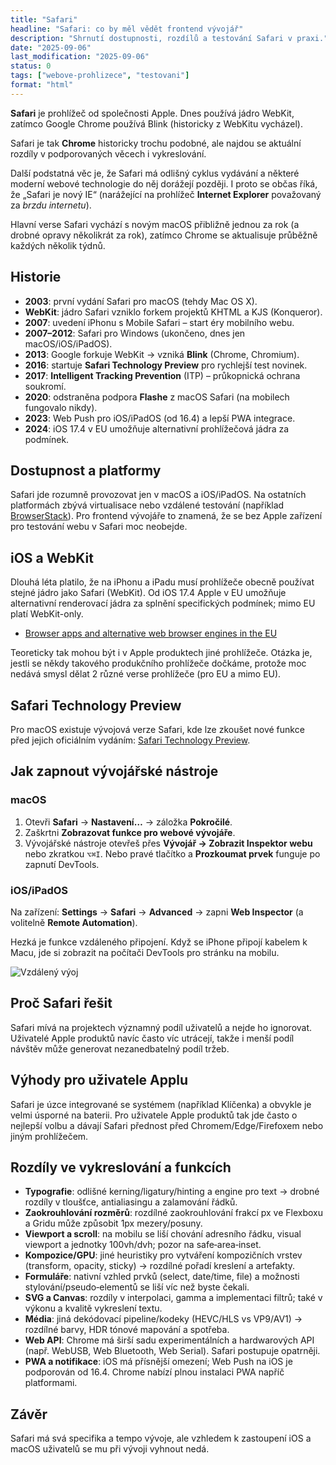 ```yaml
---
title: "Safari"
headline: "Safari: co by měl vědět frontend vývojář"
description: "Shrnutí dostupnosti, rozdílů a testování Safari v praxi."
date: "2025-09-06"
last_modification: "2025-09-06"
status: 0
tags: ["webove-prohlizece", "testovani"]
format: "html"
---
```


<p><b>Safari</b> je prohlížeč od společnosti Apple. Dnes používá jádro WebKit, zatímco Google Chrome používá Blink (historicky z WebKitu vycházel).</p>

<p>Safari je tak <b>Chrome</b> historicky trochu podobné, ale najdou se aktuální rozdíly v podporovaných věcech i vykreslování.</p>

<p>Další podstatná věc je, že Safari má odlišný cyklus vydávání a některé moderní webové technologie do něj dorážejí později. I proto se občas říká, že „Safari je nový IE“ (narážející na prohlížeč <b>Internet Explorer</b> považovaný za <i>brzdu internetu</i>).</p>

<p>Hlavní verse Safari vychází s novým macOS přibližně jednou za rok (a drobné opravy několikrát za rok), zatímco Chrome se aktualisuje průběžně každých několik týdnů.</p>

<h2 id="historie">Historie</h2>
<ul>
  <li><b>2003</b>: první vydání Safari pro macOS (tehdy Mac OS X).</li>
  <li><b>WebKit</b>: jádro Safari vzniklo forkem projektů KHTML a KJS (Konqueror).</li>
  <li><b>2007</b>: uvedení iPhonu s Mobile Safari – start éry mobilního webu.</li>
  <li><b>2007–2012</b>: Safari pro Windows (ukončeno, dnes jen macOS/iOS/iPadOS).</li>
  <li><b>2013</b>: Google forkuje WebKit → vzniká <b>Blink</b> (Chrome, Chromium).</li>
  <li><b>2016</b>: startuje <b>Safari Technology Preview</b> pro rychlejší test novinek.</li>
  <li><b>2017</b>: <b>Intelligent Tracking Prevention</b> (ITP) – průkopnická ochrana soukromí.</li>
  <li><b>2020</b>: odstraněna podpora <b>Flashe</b> z macOS Safari (na mobilech fungovalo nikdy).</li>
  <li><b>2023</b>: Web Push pro iOS/iPadOS (od 16.4) a lepší PWA integrace.</li>
  <li><b>2024</b>: iOS 17.4 v EU umožňuje alternativní prohlížečová jádra za podmínek.</li>
  
</ul>

<h2 id="dostupnost">Dostupnost a platformy</h2>
<p>Safari jde rozumně provozovat jen v macOS a iOS/iPadOS. Na ostatních platformách zbývá virtualisace nebo vzdálené testování (například <a href="https://www.browserstack.com/">BrowserStack</a>). Pro frontend vývojáře to znamená, že se bez Apple zařízení pro testování webu v Safari moc neobejde.</p>

<h2 id="ios-webkit">iOS a WebKit</h2>
<p>Dlouhá léta platilo, že na iPhonu a iPadu musí prohlížeče obecně používat stejné jádro jako Safari (WebKit). Od iOS 17.4 Apple v EU umožňuje alternativní renderovací jádra za splnění specifických podmínek; mimo EU platí WebKit-only.</p>

<div class="external-content">
<ul><li><a href="https://developer.apple.com/support/dma-and-apps-in-the-eu/#browser-alt-eu">Browser apps and alternative web browser engines in the EU</a></li></ul>
</div>

<p>Teoreticky tak mohou být i v Apple produktech jiné prohlížeče. Otázka je, jestli se někdy takového produkčního prohlížeče dočkáme, protože moc nedává smysl dělat 2 různé verse prohlížeče (pro EU a mimo EU).</p>

<h2 id="safari-technology-preview">Safari Technology Preview</h2>
<p>Pro macOS existuje vývojová verze Safari, kde lze zkoušet nové funkce před jejich oficiálním vydáním: <a href="https://developer.apple.com/safari/resources/">Safari Technology Preview</a>.</p>

<h2 id="jak-zapnout-devtools">Jak zapnout vývojářské nástroje</h2>
<h3>macOS</h3>
<ol>
  <li>Otevři <b>Safari</b> → <b>Nastavení…</b> → záložka <b>Pokročilé</b>.</li>
  <li>Zaškrtni <b>Zobrazovat funkce pro webové vývojáře</b>.</li>
  <li>Vývojářské nástroje otevřeš přes <b>Vývojář → Zobrazit Inspektor webu</b> nebo zkratkou <code>⌥⌘I</code>. Nebo pravé tlačítko a  <b>Prozkoumat prvek</b> funguje po zapnutí DevTools.</li>  
</ol>

<h3>iOS/iPadOS</h3>

<p>Na zařízení: <b>Settings</b> → <b>Safari</b> → <b>Advanced</b> → zapni <b>Web Inspector</b> (a volitelně <b>Remote Automation</b>).</p>

<p>Hezká je funkce vzdáleného připojení. Když se iPhone připojí kabelem k Macu, jde si zobrazit na počítači DevTools pro stránku na mobilu.</p>


<p><img src="/files/safari/vzdaleny-vyvoj.png" class="border" alt="Vzdálený výoj" /></p>


<h2 id="proc-resit">Proč Safari řešit</h2>
<p>Safari mívá na projektech významný podíl uživatelů a nejde ho ignorovat. Uživatelé Apple produktů navíc často víc utrácejí, takže i menší podíl návštěv může generovat nezanedbatelný podíl tržeb.</p>

<h2 id="vyhody-pro-uzivatele">Výhody pro uživatele Applu</h2>
<p>Safari je úzce integrované se systémem (například Klíčenka) a obvykle je velmi úsporné na baterii. Pro uživatele Apple produktů tak jde často o nejlepší volbu a dávají Safari přednost před Chromem/Edge/Firefoxem nebo jiným prohlížečem.</p>


<h2 id="rozdily">Rozdíly ve vykreslování a funkcích</h2>
<ul>
  <li><b>Typografie</b>: odlišné kerning/ligatury/hinting a engine pro text → drobné rozdíly v tloušťce, antialiasingu a zalamování řádků.</li>
  <li><b>Zaokrouhlování rozměrů</b>: rozdílné zaokrouhlování frakcí px ve Flexboxu a Gridu může způsobit 1px mezery/posuny.</li>
  <li><b>Viewport a scroll</b>: na mobilu se liší chování adresního řádku, visual viewport a jednotky 100vh/dvh; pozor na safe‑area‑inset.</li>
  <li><b>Kompozice/GPU</b>: jiné heuristiky pro vytváření kompozičních vrstev (transform, opacity, sticky) → rozdílné pořadí kreslení a artefakty.</li>
  <li><b>Formuláře</b>: nativní vzhled prvků (select, date/time, file) a možnosti stylování/pseudo‑elementů se liší víc než byste čekali.</li>
  <li><b>SVG a Canvas</b>: rozdíly v interpolaci, gamma a implementaci filtrů; také v výkonu a kvalitě vykreslení textu.</li>
  <li><b>Média</b>: jiná dekódovací pipeline/kodeky (HEVC/HLS vs VP9/AV1) → rozdílné barvy, HDR tónové mapování a spotřeba.</li>
 <li><b>Web API</b>: Chrome má širší sadu experimentálních a hardwarových API (např. WebUSB, Web Bluetooth, Web Serial). Safari postupuje opatrněji.</li>
  <li><b>PWA a notifikace</b>: iOS má přísnější omezení; Web Push na iOS je podporován od 16.4. Chrome nabízí plnou instalaci PWA napříč platformami.</li>
</ul>

<h2 id="zaver">Závěr</h2>
<p>Safari má svá specifika a tempo vývoje, ale vzhledem k zastoupení iOS a macOS uživatelů se mu při vývoji vyhnout nedá.</p>